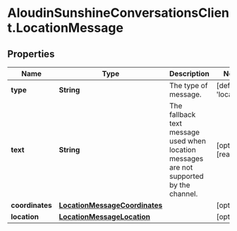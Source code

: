 # AloudinSunshineConversationsClient.LocationMessage

## Properties

Name | Type | Description | Notes
------------ | ------------- | ------------- | -------------
**type** | **String** | The type of message. | [default to &#39;location&#39;]
**text** | **String** | The fallback text message used when location messages are not supported by the channel. | [optional] [readonly] 
**coordinates** | [**LocationMessageCoordinates**](LocationMessageCoordinates.md) |  | [optional] 
**location** | [**LocationMessageLocation**](LocationMessageLocation.md) |  | [optional] 


